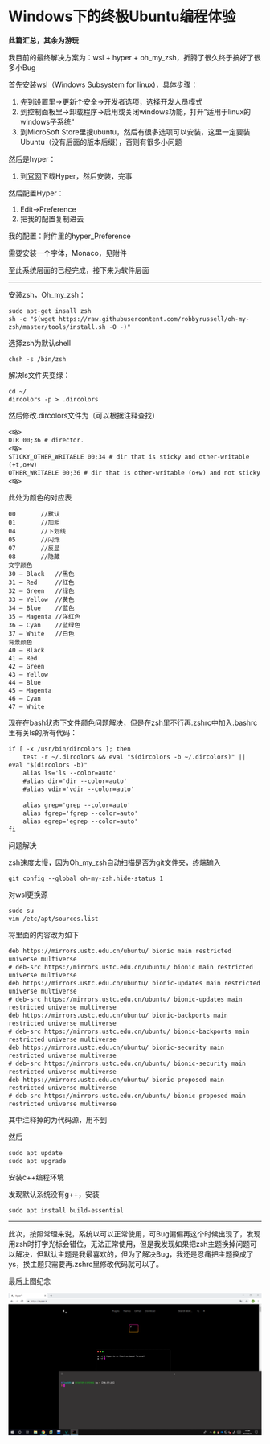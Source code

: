# Windows下的终极Ubuntu编程体验


**此篇汇总，其余为游玩**

我目前的最终解决方案为：wsl + hyper + oh_my_zsh，折腾了很久终于搞好了很多小Bug

首先安装wsl（Windows Subsystem for linux)，具体步骤：

1. 先到设置里->更新个安全->开发者选项，选择开发人员模式
2. 到控制面板里->卸载程序->启用或关闭windows功能，打开”适用于linux的windows子系统“
3. 到MicroSoft Store里搜ubuntu，然后有很多选项可以安装，这里一定要装Ubuntu（没有后面的版本后缀），否则有很多小问题

然后是hyper：

1. 到[官网](https://www.hyper.is/)下载Hyper，然后安装，完事

然后配置Hyper：

1. Edit->Preference
2. 把我的配置复制进去

我的配置：附件里的hyper_Preference

需要安装一个字体，Monaco，见附件

至此系统层面的已经完成，接下来为软件层面

---

安装zsh，Oh_my_zsh：

```
sudo apt-get insall zsh
sh -c "$(wget https://raw.githubusercontent.com/robbyrussell/oh-my-zsh/master/tools/install.sh -O -)"
```

选择zsh为默认shell

```
chsh -s /bin/zsh
```

解决ls文件夹变绿：

```
cd ~/
dircolors -p > .dircolors
```

然后修改.dircolors文件为（可以根据注释查找）

```
<略>
DIR 00;36 # director.
<略>
STICKY_OTHER_WRITABLE 00;34 # dir that is sticky and other-writable (+t,o+w)
OTHER_WRITABLE 00;36 # dir that is other-writable (o+w) and not sticky
<略>
```

此处为颜色的对应表

```
00 　　　 //默认
01 　　 　//加粗
04 　 　　//下划线
05 　 　　//闪烁
07 　 　　//反显
08 　 　　//隐藏
文字颜色 
30 — Black   //黑色
31 — Red     //红色
32 — Green   //绿色
33 — Yellow  //黄色
34 — Blue    //蓝色
35 — Magenta //洋红色
36 — Cyan    //蓝绿色
37 — White   //白色
背景颜色 
40 — Black 
41 — Red 
42 — Green 
43 — Yellow 
44 — Blue 
45 — Magenta 
46 — Cyan 
47 – White
```

现在在bash状态下文件颜色问题解决，但是在zsh里不行再.zshrc中加入.bashrc里有关ls的所有代码：

```
if [ -x /usr/bin/dircolors ]; then
    test -r ~/.dircolors && eval "$(dircolors -b ~/.dircolors)" || eval "$(dircolors -b)"
    alias ls='ls --color=auto'
    #alias dir='dir --color=auto'
    #alias vdir='vdir --color=auto'

    alias grep='grep --color=auto'
    alias fgrep='fgrep --color=auto'
    alias egrep='egrep --color=auto'
fi
```

问题解决

zsh速度太慢，因为Oh_my_zsh自动扫描是否为git文件夹，终端输入

```
git config --global oh-my-zsh.hide-status 1
```

对wsl更换源

```
sudo su
vim /etc/apt/sources.list
```

将里面的内容改为如下

```
deb https://mirrors.ustc.edu.cn/ubuntu/ bionic main restricted universe multiverse
# deb-src https://mirrors.ustc.edu.cn/ubuntu/ bionic main restricted universe multiverse
deb https://mirrors.ustc.edu.cn/ubuntu/ bionic-updates main restricted universe multiverse
# deb-src https://mirrors.ustc.edu.cn/ubuntu/ bionic-updates main restricted universe multiverse
deb https://mirrors.ustc.edu.cn/ubuntu/ bionic-backports main restricted universe multiverse
# deb-src https://mirrors.ustc.edu.cn/ubuntu/ bionic-backports main restricted universe multiverse
deb https://mirrors.ustc.edu.cn/ubuntu/ bionic-security main restricted universe multiverse
# deb-src https://mirrors.ustc.edu.cn/ubuntu/ bionic-security main restricted universe multiverse
deb https://mirrors.ustc.edu.cn/ubuntu/ bionic-proposed main restricted universe multiverse
# deb-src https://mirrors.ustc.edu.cn/ubuntu/ bionic-proposed main restricted universe multiverse
```

其中注释掉的为代码源，用不到

然后

```
sudo apt update 
sudo apt upgrade
```

安装c++编程环境

发现默认系统没有g++，安装

```
sudo apt install build-essential
```

---

此次，按照常理来说，系统以可以正常使用，可Bug偏偏再这个时候出现了，发现用zsh时打字光标会错位，无法正常使用，但是我发现如果把zsh主题换掉问题可以解决，但默认主题是我最喜欢的，但为了解决Bug，我还是忍痛把主题换成了ys，换主题只需要再.zshrc里修改代码就可以了。

最后上图纪念

![hyper](_v_images/hyper_1537079907_2309.png)
